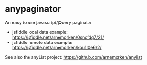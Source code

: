 # anypaginator
An easy to use javascript/jQuery paginator

* jsfiddle local data example:  https://jsfiddle.net/arnemorken/0snofdq7/21/
* jsfiddle remote data example: https://jsfiddle.net/arnemorken/kou1r0e6/2/

 See also the anyList project: https://github.com/arnemorken/anylist
